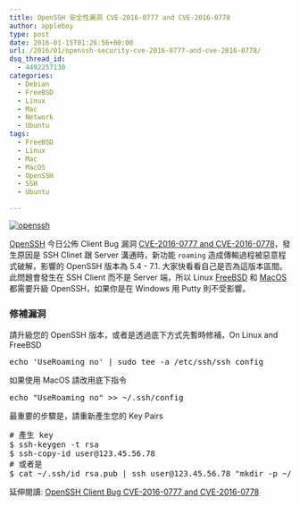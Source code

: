```yaml
---
title: OpenSSH 安全性漏洞 CVE-2016-0777 and CVE-2016-0778
author: appleboy
type: post
date: 2016-01-15T01:26:56+00:00
url: /2016/01/openssh-security-cve-2016-0777-and-cve-2016-0778/
dsq_thread_id:
  - 4492257130
categories:
  - Debian
  - FreeBSD
  - Linux
  - Mac
  - Network
  - Ubuntu
tags:
  - FreeBSD
  - Linux
  - Mac
  - MacOS
  - OpenSSH
  - SSH
  - Ubuntu

---
```

<a data-flickr-embed="true"  href="https://www.flickr.com/photos/appleboy/23758702793/in/dateposted-public/" title="openssh"><img src="https://i0.wp.com/farm2.staticflickr.com/1616/23758702793_abebfb7167_o.gif?resize=578%2C191&#038;ssl=1" alt="openssh" data-recalc-dims="1" /></a>

[OpenSSH][1] 今日公佈 Client Bug 漏洞 [CVE-2016-0777 and CVE-2016-0778][2]，發生原因是 SSH Clinet 跟 Server 溝通時，新功能 `roaming` 造成傳輸過程被惡意程式破解，影響的 OpenSSH 版本為 5.4 - 7.1. 大家快看看自己是否為這版本區間。此問題會發生在 SSH Client 而不是 Server 端，所以 Linux [FreeBSD][3] 和 [MacOS][4] 都需要升級 OpenSSH，如果你是在 Windows 用 Putty 則不受影響。

<!--more-->

### 修補漏洞

請升級您的 OpenSSH 版本，或者是透過底下方式先暫時修補，On Linux and FreeBSD

<div>
  <pre class="brush: bash; title: ; notranslate" title="">echo 'UseRoaming no' | sudo tee -a /etc/ssh/ssh_config</pre>
</div>

如果使用 MacOS 請改用底下指令

<div>
  <pre class="brush: bash; title: ; notranslate" title="">echo "UseRoaming no" &gt;&gt; ~/.ssh/config</pre>
</div>

最重要的步驟是，請重新產生您的 Key Pairs

<div>
  <pre class="brush: bash; title: ; notranslate" title="">
# 產生 key
$ ssh-keygen -t rsa
$ ssh-copy-id user@123.45.56.78
# 或者是
$ cat ~/.ssh/id_rsa.pub | ssh user@123.45.56.78 "mkdir -p ~/.ssh && cat &gt;&gt;  ~/.ssh/authorized_keys"</pre>
</div>

延伸閱讀: [OpenSSH Client Bug CVE-2016-0777 and CVE-2016-0778][5]

 [1]: http://www.openssh.com/
 [2]: http://undeadly.org/cgi?action=article&sid=20160114142733
 [3]: https://www.freebsd.org/
 [4]: https://zh.wikipedia.org/zh-tw/Mac_OS
 [5]: https://www.digitalocean.com/community/questions/openssh-client-bug-cve-2016-0777-and-cve-2016-0778